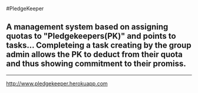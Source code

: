 #PledgeKeeper
## A management system based on assigning quotas to "Pledgekeepers(PK)" and points to tasks... Completeing a task creating by the group admin allows the PK to deduct from their quota and thus showing commitment to their promiss. 

--------------- 

http://www.pledgekeeper.herokuapp.com
